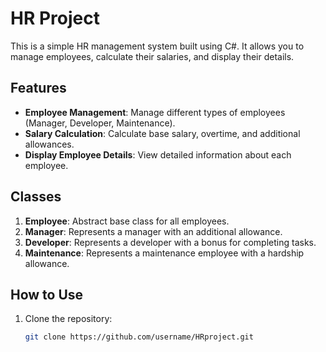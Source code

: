 # HR Project

This is a simple HR management system built using C#. It allows you to manage employees, calculate their salaries, and display their details.

## Features

- **Employee Management**: Manage different types of employees (Manager, Developer, Maintenance).
- **Salary Calculation**: Calculate base salary, overtime, and additional allowances.
- **Display Employee Details**: View detailed information about each employee.

## Classes

1. **Employee**: Abstract base class for all employees.
2. **Manager**: Represents a manager with an additional allowance.
3. **Developer**: Represents a developer with a bonus for completing tasks.
4. **Maintenance**: Represents a maintenance employee with a hardship allowance.

## How to Use

1. Clone the repository:
   ```bash
   git clone https://github.com/username/HRproject.git
